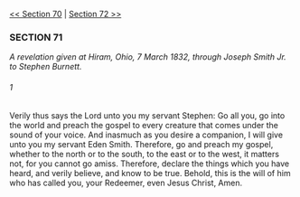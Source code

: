 [<< Section 70](Section%2070.md)  |  [Section 72 >>](Section%2072.md)

### SECTION 71

*A revelation given at Hiram, Ohio, 7 March 1832, through Joseph Smith Jr. to Stephen Burnett.*

###### 1
Verily thus says the Lord unto you my servant Stephen: Go all you, go into the world and preach the gospel to every creature that comes under the sound of your voice. And inasmuch as you desire a companion, I will give unto you my servant Eden Smith. Therefore, go and preach my gospel, whether to the north or to the south, to the east or to the west, it matters not, for you cannot go amiss. Therefore, declare the things which you have heard, and verily believe, and know to be true. Behold, this is the will of him who has called you, your Redeemer, even Jesus Christ, Amen.